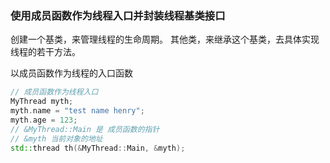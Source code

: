### 使用成员函数作为线程入口并封装线程基类接口


创建一个基类，来管理线程的生命周期。
其他类，来继承这个基类，去具体实现线程的若干方法。


以成员函数作为线程的入口函数
```cpp
// 成员函数作为线程入口
MyThread myth;
myth.name = "test name henry";
myth.age = 123;
// &MyThread::Main 是 成员函数的指针
// &myth 当前对象的地址
std::thread th(&MyThread::Main, &myth);
```


